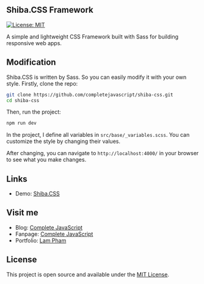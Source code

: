 ## Shiba.CSS Framework

[![License: MIT](https://img.shields.io/badge/License-MIT-blue.svg)](https://opensource.org/licenses/MIT)

A simple and lightweight CSS Framework built with Sass for building responsive web apps.

## Modification

Shiba.CSS is written by Sass. So you can easily modify it with your own style. Firstly, clone the repo:

```bash
git clone https://github.com/completejavascript/shiba-css.git
cd shiba-css
```

Then, run the project:

```bash
npm run dev
```

In the project, I define all variables in `src/base/_variables.scss`. You can customize the style by changing their values.

After changing, you can navigate to `http://localhost:4000/` in your browser to see what you make changes.

## Links

- Demo: [Shiba.CSS](https://about.phamvanlam.com/shiba-css)

## Visit me

- Blog: [Complete JavaScript](https://completejavascript.com/)
- Fanpage: [Complete JavaScript](https://www.facebook.com/completejavascript/)
- Portfolio: [Lam Pham](https://about.phamvanlam.com/)

## License

This project is open source and available under the [MIT License](https://github.com/completejavascript/shiba-css/blob/master/LICENSE.md).
